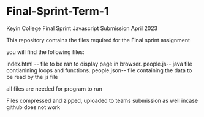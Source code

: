 # Final-Sprint-Term-1

Keyin College Final Sprint Javascript Submission April 2023

This repository contains the files required for the Final sprint assignment

you will find the following files:

index.html -- file to be ran to display page in browser. people.js-- java file contianining loops and functions. people.json-- file containing the data to be read by the js file

all files are needed for program to run

Files compressed and zipped, uploaded to teams submission as well incase github does not work
